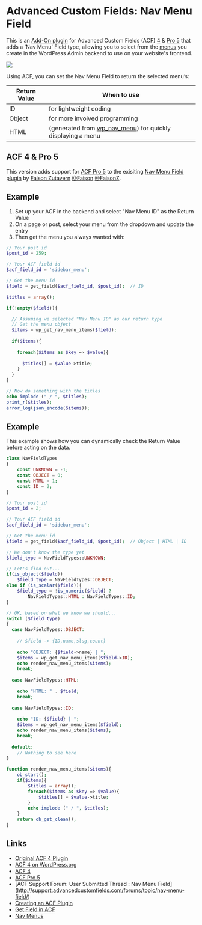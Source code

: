 # Advanced Custom Fields: Nav Menu Field #

This is an [Add-On plugin](http://wordpress.org/extend/plugins/advanced-custom-fields/) for Advanced Custom Fields (ACF) [4](http://www.advancedcustomfields.com/) & [Pro 5](http://www.advancedcustomfields.com/pro) that adds a 'Nav Menu' Field type, allowing you to select from the [menus](http://codex.wordpress.org/Navigation_Menus) you create in the WordPress Admin backend to use on your website's frontend. 

![](http://faisonz.com/wp-content/uploads/2014/01/acf-nav-menu-field-banner-770x250.png)


Using ACF, you can set the Nav Menu Field to return the selected menu’s:

| Return Value   | When to use  |
| ------ | ------------ |
| ID     | for lightweight coding |
| Object | for more involved programming  |
| HTML   | (generated from [wp_nav_menu](http://codex.wordpress.org/Function_Reference/wp_nav_menu)) for quickly displaying a menu  |


## ACF 4 & Pro 5

This version adds support for [ACF Pro 5](http://www.advancedcustomfields.com/pro) to the exisiting [Nav Menu Field plugin](http://wordpress.org/plugins/advanced-custom-fields-nav-menu-field/) by [Faison Zutavern](http://faisonz.com/wordpress-plugins/advanced-custom-fields-nav-menu-field/)  [@Faison](https://github.com/Faison) [@FaisonZ](https://twitter.com/FaisonZ/).

## Example

1. Set up your ACF in the backend and select "Nav Menu ID" as the Return Value
2. On a page or post, select your menu from the dropdown and update the entry
3. Then get the menu you always wanted with:

````php
// Your post id
$post_id = 259; 

// Your ACF field id
$acf_field_id = 'sidebar_menu'; 

// Get the menu id
$field = get_field($acf_field_id, $post_id);  // ID

$titles = array();

if(!empty($field)){

  // Assuming we selected "Nav Menu ID" as our return type
  // Get the menu object
  $items = wp_get_nav_menu_items($field);
  
  if($items){
  
    foreach($items as $key => $value){
    
      $titles[] = $value->title;
    }
  }
}

// Now do something with the titles
echo implode (" / ", $titles);
print_r($titles);
error_log(json_encode($items));
````

## Example

This example shows how you can dynamically check the Return Value before acting on the data.

````php
class NavFieldTypes
{
	const UNKNOWN = -1;
	const OBJECT = 0;
	const HTML = 1;
	const ID = 2;
}

// Your post id
$post_id = 2; 

// Your ACF field id
$acf_field_id = 'sidebar_menu'; 

// Get the menu id
$field = get_field($acf_field_id, $post_id);  // Object | HTML | ID

// We don't know the type yet
$field_type = NavFieldTypes::UNKNOWN;

// Let's find out...
if(is_object($field)) 
	$field_type = NavFieldTypes::OBJECT; 
else if (is_scalar($field)){	
	$field_type = !is_numeric($field) ? 
		NavFieldTypes::HTML : NavFieldTypes::ID;	 
} 

// OK, based on what we know we should...
switch ($field_type)
{	
  case NavFieldTypes::OBJECT:
	
	// $field -> {ID,name,slug,count}
	
	echo "OBJECT: {$field->name} | "; 
	$items = wp_get_nav_menu_items($field->ID);
	echo render_nav_menu_items($items);
    break;
	
  case NavFieldTypes::HTML:
	
	echo "HTML: " . $field;
    break;
	
  case NavFieldTypes::ID:
	
	echo "ID: {$field} | "; 
	$items = wp_get_nav_menu_items($field);
	echo render_nav_menu_items($items);
    break;
	
  default:
	// Nothing to see here
}

function render_nav_menu_items($items){
	ob_start();
	if($items){
		$titles = array();
		foreach($items as $key => $value){
			$titles[] = $value->title;
		}
		echo implode (" / ", $titles);
	}
	return ob_get_clean();
}
````

## Links

* [Original ACF 4 Plugin](http://wordpress.org/plugins/advanced-custom-fields-nav-menu-field/)
* [ACF 4 on WordPress.org](http://wordpress.org/plugins/advanced-custom-fields/)
* [ACF 4](http://www.advancedcustomfields.com/)
* [ACF Pro 5](http://www.advancedcustomfields.com/pro)
* [ACF Support Forum: User Submitted Thread : Nav Menu Field] (http://support.advancedcustomfields.com/forums/topic/nav-menu-field/)
* [Creating an ACF Plugin](http://wordpress.org/extend/plugins/advanced-custom-fields/)
* [Get Field in ACF](http://www.advancedcustomfields.com/resources/get_field/)
* [Nav Menus](http://codex.wordpress.org/Navigation_Menus)

